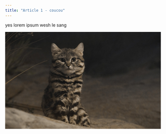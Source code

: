 ```yaml
---
title: "Article 1 - coucou"
---
```

yes lorem ipsum wesh le sang

![photo d'un petit chat trop meugnon](https://github.com/grmain/hellow/blob/main/images/1620139706_59-oir_mobi-p-chernolapii-kot-zhivotnie-krasivo-foto-64.jpg?raw=true)